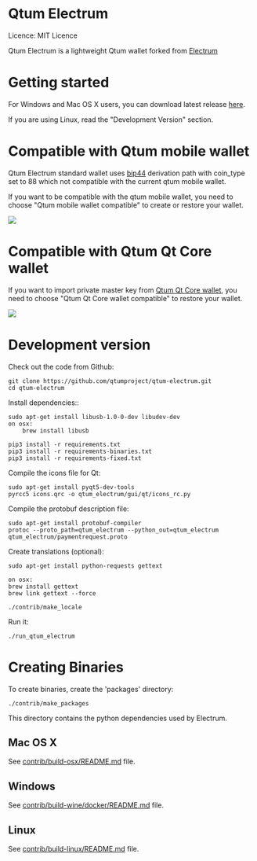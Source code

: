 Qtum Electrum
=====================================

  Licence: MIT Licence

  Qtum Electrum is a lightweight Qtum wallet forked from [Electrum](https://github.com/spesmilo/electrum)


Getting started
===============

For Windows and Mac OS X users, you can download latest release [here](https://github.com/qtumproject/qtum-electrum/releases).


If you are using Linux, read the "Development Version" section.


Compatible with Qtum mobile wallet
==================================

Qtum Electrum standard wallet uses [bip44](https://github.com/bitcoin/bips/blob/master/bip-0044.mediawiki) derivation path with coin_type set to 88 which not compatible with the current qtum mobile wallet.

If you want to be compatible with the qtum mobile wallet, you need to choose "Qtum mobile wallet compatible" to create or restore your wallet.

![](https://github.com/qtumproject/qtum-electrum/blob/master/snap/mobile_compatible.png)


Compatible with Qtum Qt Core wallet
==================================

If you want to import private master key from [Qtum Qt Core wallet](https://github.com/qtumproject/qtum/releases/), you need to choose "Qtum Qt Core wallet compatible" to restore your wallet.

![](https://github.com/qtumproject/qtum-electrum/blob/master/snap/qt_core_compatible.png)


Development version
===================

Check out the code from Github:

    git clone https://github.com/qtumproject/qtum-electrum.git
    cd qtum-electrum

Install dependencies::

    sudo apt-get install libusb-1.0-0-dev libudev-dev
    on osx:
        brew install libusb
        
    pip3 install -r requirements.txt
    pip3 install -r requirements-binaries.txt
    pip3 install -r requirements-fixed.txt

Compile the icons file for Qt:

    sudo apt-get install pyqt5-dev-tools
    pyrcc5 icons.qrc -o qtum_electrum/gui/qt/icons_rc.py

Compile the protobuf description file:

    sudo apt-get install protobuf-compiler
    protoc --proto_path=qtum_electrum --python_out=qtum_electrum qtum_electrum/paymentrequest.proto

Create translations (optional):

    sudo apt-get install python-requests gettext

    on osx:
    brew install gettext
    brew link gettext --force

    ./contrib/make_locale

Run it:

    ./run_qtum_electrum



Creating Binaries
=================


To create binaries, create the 'packages' directory:

    ./contrib/make_packages

This directory contains the python dependencies used by Electrum.

Mac OS X
--------

See [contrib/build-osx/README.md](https://github.com/qtumproject/qtum-electrum/blob/master/contrib/build-osx/README.md) file.

Windows
-------

See [contrib/build-wine/docker/README.md](https://github.com/qtumproject/qtum-electrum/blob/master/contrib/build-wine/docker/README.md) file.


Linux
-----

See [contrib/build-linux/README.md](https://github.com/qtumproject/qtum-electrum/blob/master/contrib/build-linux/README.md) file.



